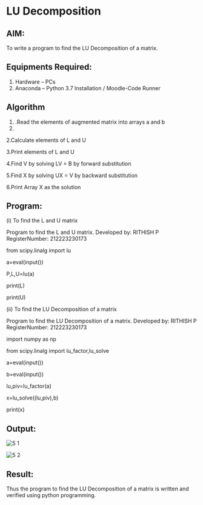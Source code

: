# LU Decomposition 

## AIM:
To write a program to find the LU Decomposition of a matrix.

## Equipments Required:
1. Hardware – PCs
2. Anaconda – Python 3.7 Installation / Moodle-Code Runner

## Algorithm
1. .Read the elements of augmented matrix into arrays a and b
2. 


2.Calculate elements of L and U


3.Print elements of L and U


4.Find V by solving LV = B by forward substitution


5.Find X by solving UX = V by backward substitution


6.Print Array X as the solution
 

## Program:
(i) To find the L and U matrix

Program to find the L and U matrix.
Developed by: RITHISH P
RegisterNumber: 212223230173

from scipy.linalg import lu

a=eval(input())

P,L,U=lu(a)

print(L)

print(U)

(ii) To find the LU Decomposition of a matrix
 
Program to find the LU Decomposition of a matrix.
Developed by: RITHISH P
RegisterNumber: 212223230173


import numpy as np

from scipy.linalg import lu_factor,lu_solve

a=eval(input())

b=eval(input())

lu,piv=lu_factor(a)

x=lu_solve((lu,piv),b)

print(x)

## Output:
 ![5 1](https://github.com/RITHISHlearn/LU-Decomposition/assets/145446645/790b4780-00c6-4073-bfdf-2b3b22614094)

![5 2](https://github.com/RITHISHlearn/LU-Decomposition/assets/145446645/e3d72c80-c925-4962-a948-f24b176bfefe)


## Result:
Thus the program to find the LU Decomposition of a matrix is written and verified using python programming.

